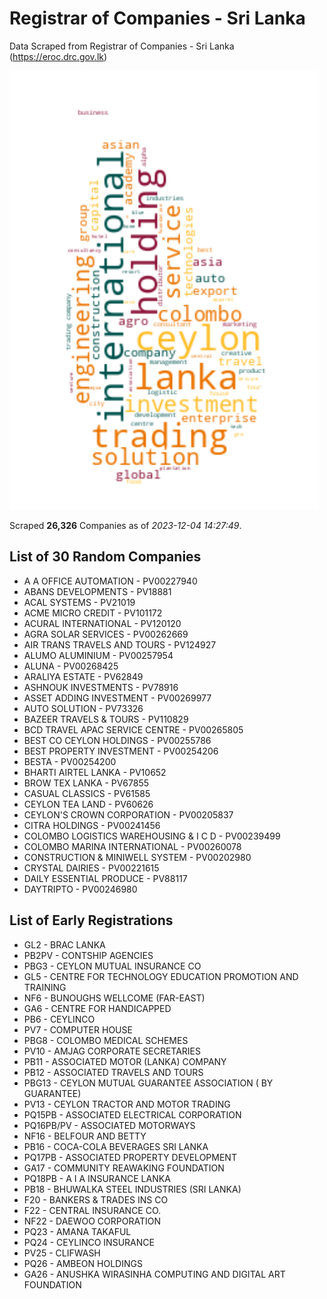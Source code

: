 # Registrar of Companies - Sri Lanka

Data Scraped from Registrar of Companies - Sri Lanka (https://eroc.drc.gov.lk)

![word-cloud](data/word_cloud.png)

Scraped **26,326** Companies as of *2023-12-04 14:27:49*.

## List of 30 Random Companies

* A A OFFICE AUTOMATION - PV00227940
* ABANS DEVELOPMENTS - PV18881
* ACAL SYSTEMS - PV21019
* ACME MICRO CREDIT - PV101172
* ACURAL INTERNATIONAL - PV120120
* AGRA SOLAR SERVICES - PV00262669
* AIR TRANS TRAVELS AND TOURS - PV124927
* ALUMO ALUMINIUM - PV00257954
* ALUNA - PV00268425
* ARALIYA ESTATE - PV62849
* ASHNOUK INVESTMENTS - PV78916
* ASSET ADDING INVESTMENT - PV00269977
* AUTO SOLUTION - PV73326
* BAZEER TRAVELS & TOURS - PV110829
* BCD TRAVEL APAC SERVICE CENTRE - PV00265805
* BEST CO CEYLON HOLDINGS - PV00255786
* BEST PROPERTY INVESTMENT - PV00254206
* BESTA - PV00254200
* BHARTI AIRTEL LANKA - PV10652
* BROW TEX LANKA - PV67855
* CASUAL CLASSICS - PV61585
* CEYLON TEA LAND - PV60626
* CEYLON'S CROWN CORPORATION - PV00205837
* CITRA HOLDINGS - PV00241456
* COLOMBO LOGISTICS WAREHOUSING & I C D - PV00239499
* COLOMBO MARINA INTERNATIONAL - PV00260078
* CONSTRUCTION & MINIWELL SYSTEM - PV00202980
* CRYSTAL DAIRIES - PV00221615
* DAILY ESSENTIAL PRODUCE - PV88117
* DAYTRIPTO - PV00246980

## List of Early Registrations

* GL2 - BRAC LANKA 
* PB2PV - CONTSHIP AGENCIES 
* PBG3 - CEYLON MUTUAL INSURANCE CO 
* GL5 - CENTRE FOR TECHNOLOGY EDUCATION PROMOTION AND TRAINING 
* NF6 - BUNOUGHS WELLCOME (FAR-EAST) 
* GA6 - CENTRE FOR HANDICAPPED 
* PB6 - CEYLINCO 
* PV7 - COMPUTER HOUSE 
* PBG8 - COLOMBO MEDICAL SCHEMES 
* PV10 - AMJAG CORPORATE SECRETARIES 
* PB11 - ASSOCIATED MOTOR (LANKA) COMPANY 
* PB12 - ASSOCIATED TRAVELS AND TOURS 
* PBG13 - CEYLON MUTUAL GUARANTEE ASSOCIATION ( BY GUARANTEE) 
* PV13 - CEYLON TRACTOR AND MOTOR TRADING 
* PQ15PB - ASSOCIATED ELECTRICAL CORPORATION 
* PQ16PB/PV - ASSOCIATED MOTORWAYS 
* NF16 - BELFOUR AND BETTY 
* PB16 - COCA-COLA BEVERAGES SRI LANKA 
* PQ17PB - ASSOCIATED PROPERTY DEVELOPMENT 
* GA17 - COMMUNITY REAWAKING FOUNDATION 
* PQ18PB - A I A INSURANCE LANKA 
* PB18 - BHUWALKA STEEL INDUSTRIES (SRI LANKA) 
* F20 - BANKERS & TRADES INS CO 
* F22 - CENTRAL INSURANCE CO. 
* NF22 - DAEWOO CORPORATION 
* PQ23 - AMANA TAKAFUL 
* PQ24 - CEYLINCO INSURANCE 
* PV25 - CLIFWASH 
* PQ26 - AMBEON HOLDINGS 
* GA26 - ANUSHKA WIRASINHA COMPUTING AND DIGITAL ART FOUNDATION 